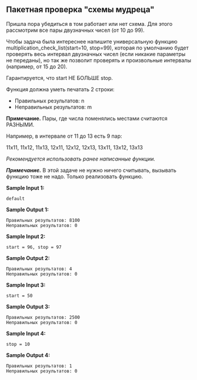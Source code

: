 ## Пакетная проверка "схемы мудреца"

Пришла пора убедиться в том работает или нет схема. Для этого рассмотрим все пары двузначных чисел (от 10 до 99).

Чтобы задача была интереснее напишите универсальную функцию multiplication_check_list(start=10, stop=99), которая по умолчанию будет проверять весь интервал двузначных чисел (если никакие параметры не переданы), но так же позволит проверять и произвольные интервалы (например, от 15 до 20).

Гарантируется, что start НЕ БОЛЬШЕ stop.

Функция должна уметь печатать 2 строки:

-    Правильных результатов: n
-    Неправильных результатов: m

**Примечание.** Пары, где числа поменялись местами считаются РАЗНЫМИ.

Например, в интервале от 11 до 13 есть 9 пар:

11х11, 11х12, 11х13, 12х11, 12х12, 12х13, 13х11, 13х12, 13х13

_Рекомендуется использовать ранее написанные функции._

***Примечание.*** В этой задаче не нужно ничего считывать, вызывать функцию тоже не надо. Только реализовать функцию.

**Sample Input 1:**

```commandline
default
```

**Sample Output 1:**

```commandline
Правильных результатов: 8100
Неправильных результатов: 0
```

**Sample Input 2:**

```commandline
start = 96, stop = 97
```

**Sample Output 2:**

```commandline
Правильных результатов: 4
Неправильных результатов: 0
```

**Sample Input 3:**

```commandline
start = 50
```

**Sample Output 3:**

```commandline
Правильных результатов: 2500
Неправильных результатов: 0
```

**Sample Input 4:**

```commandline
stop = 10
```

**Sample Output 4:**

```commandline
Правильных результатов: 1
Неправильных результатов: 0
```
